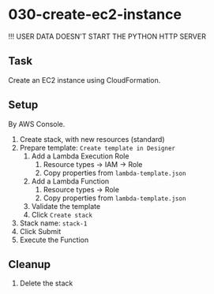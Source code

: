 # 030-create-ec2-instance

!!! USER DATA DOESN'T START THE PYTHON HTTP SERVER

## Task
Create an EC2 instance using CloudFormation.

## Setup
By AWS Console.
1. Create stack, with new resources (standard)
2. Prepare template: `Create template in Designer`
	1. Add a Lambda Execution Role
		1. Resource types -> IAM -> Role
		2. Copy properties from `lambda-template.json`
	2. Add a Lambda Function
		1. Resource types -> Role
		2. Copy properties from `lambda-template.json`
	3. Validate the template
	4. Click `Create stack`
3. Stack name: `stack-1`
4. Click Submit
5. Execute the Function

## Cleanup
1. Delete the stack